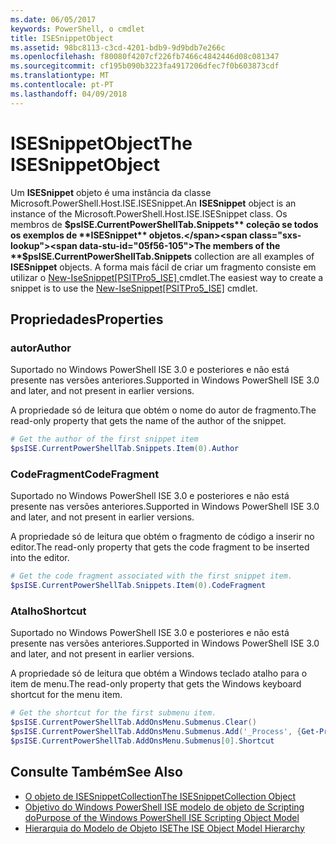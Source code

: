 ```yaml
---
ms.date: 06/05/2017
keywords: PowerShell, o cmdlet
title: ISESnippetObject
ms.assetid: 98bc8113-c3cd-4201-bdb9-9d9bdb7e266c
ms.openlocfilehash: f80080f4207cf226fb7466c4842446d08c081347
ms.sourcegitcommit: cf195b090b3223fa4917206dfec7f0b603873cdf
ms.translationtype: MT
ms.contentlocale: pt-PT
ms.lasthandoff: 04/09/2018
---
```

# <a name="the-isesnippetobject"></a><span data-ttu-id="05f56-103">ISESnippetObject</span><span class="sxs-lookup"><span data-stu-id="05f56-103">The ISESnippetObject</span></span>

<span data-ttu-id="05f56-104">Um **ISESnippet** objeto é uma instância da classe Microsoft.PowerShell.Host.ISE.ISESnippet.</span><span class="sxs-lookup"><span data-stu-id="05f56-104">An **ISESnippet** object is an instance of the Microsoft.PowerShell.Host.ISE.ISESnippet class.</span></span> <span data-ttu-id="05f56-105">Os membros de **$psISE.CurrentPowerShellTab.Snippets** coleção se todos os exemplos de **ISESnippet** objetos.</span><span class="sxs-lookup"><span data-stu-id="05f56-105">The members of the **$psISE.CurrentPowerShellTab.Snippets** collection are all examples of **ISESnippet** objects.</span></span> <span data-ttu-id="05f56-106">A forma mais fácil de criar um fragmento consiste em utilizar o [New-IseSnippet&#91;PSITPro5_ISE&#93; ](https://technet.microsoft.com/library/0a6339a3-2683-4a8e-8929-90ad9a95c3e0) cmdlet.</span><span class="sxs-lookup"><span data-stu-id="05f56-106">The easiest way to create a snippet is to use the [New-IseSnippet&#91;PSITPro5_ISE&#93;](https://technet.microsoft.com/library/0a6339a3-2683-4a8e-8929-90ad9a95c3e0) cmdlet.</span></span>

## <a name="properties"></a><span data-ttu-id="05f56-107">Propriedades</span><span class="sxs-lookup"><span data-stu-id="05f56-107">Properties</span></span>

### <a name="author"></a><span data-ttu-id="05f56-108">autor</span><span class="sxs-lookup"><span data-stu-id="05f56-108">Author</span></span>

<span data-ttu-id="05f56-109">Suportado no Windows PowerShell ISE 3.0 e posteriores e não está presente nas versões anteriores.</span><span class="sxs-lookup"><span data-stu-id="05f56-109">Supported in Windows PowerShell ISE 3.0 and later, and not present in earlier versions.</span></span>

<span data-ttu-id="05f56-110">A propriedade só de leitura que obtém o nome do autor de fragmento.</span><span class="sxs-lookup"><span data-stu-id="05f56-110">The read-only property that gets the name of the author of the snippet.</span></span>

```powershell
# Get the author of the first snippet item
$psISE.CurrentPowerShellTab.Snippets.Item(0).Author
```

### <a name="codefragment"></a><span data-ttu-id="05f56-111">CodeFragment</span><span class="sxs-lookup"><span data-stu-id="05f56-111">CodeFragment</span></span>

<span data-ttu-id="05f56-112">Suportado no Windows PowerShell ISE 3.0 e posteriores e não está presente nas versões anteriores.</span><span class="sxs-lookup"><span data-stu-id="05f56-112">Supported in Windows PowerShell ISE 3.0 and later, and not present in earlier versions.</span></span>

<span data-ttu-id="05f56-113">A propriedade só de leitura que obtém o fragmento de código a inserir no editor.</span><span class="sxs-lookup"><span data-stu-id="05f56-113">The read-only property that gets the code fragment to be inserted into the editor.</span></span>

```powershell
# Get the code fragment associated with the first snippet item.
$psISE.CurrentPowerShellTab.Snippets.Item(0).CodeFragment
```

### <a name="shortcut"></a><span data-ttu-id="05f56-114">Atalho</span><span class="sxs-lookup"><span data-stu-id="05f56-114">Shortcut</span></span>

<span data-ttu-id="05f56-115">Suportado no Windows PowerShell ISE 3.0 e posteriores e não está presente nas versões anteriores.</span><span class="sxs-lookup"><span data-stu-id="05f56-115">Supported in Windows PowerShell ISE 3.0 and later, and not present in earlier versions.</span></span>

<span data-ttu-id="05f56-116">A propriedade só de leitura que obtém a Windows teclado atalho para o item de menu.</span><span class="sxs-lookup"><span data-stu-id="05f56-116">The read-only property that gets the Windows keyboard shortcut for the menu item.</span></span>

```powershell
# Get the shortcut for the first submenu item.
$psISE.CurrentPowerShellTab.AddOnsMenu.Submenus.Clear()
$psISE.CurrentPowerShellTab.AddOnsMenu.Submenus.Add('_Process', {Get-Process}, 'Alt+P')
$psISE.CurrentPowerShellTab.AddOnsMenu.Submenus[0].Shortcut
```

## <a name="see-also"></a><span data-ttu-id="05f56-117">Consulte Também</span><span class="sxs-lookup"><span data-stu-id="05f56-117">See Also</span></span>

- [<span data-ttu-id="05f56-118">O objeto de ISESnippetCollection</span><span class="sxs-lookup"><span data-stu-id="05f56-118">The ISESnippetCollection Object</span></span>](The-ISESnippetCollection-Object.md)
- [<span data-ttu-id="05f56-119">Objetivo do Windows PowerShell ISE modelo de objeto de Scripting do</span><span class="sxs-lookup"><span data-stu-id="05f56-119">Purpose of the Windows PowerShell ISE Scripting Object Model</span></span>](purpose-of-the-windows-powershell-ise-scripting-object-model.md)
- [<span data-ttu-id="05f56-120">Hierarquia do Modelo de Objeto ISE</span><span class="sxs-lookup"><span data-stu-id="05f56-120">The ISE Object Model Hierarchy</span></span>](The-ISE-Object-Model-Hierarchy.md)